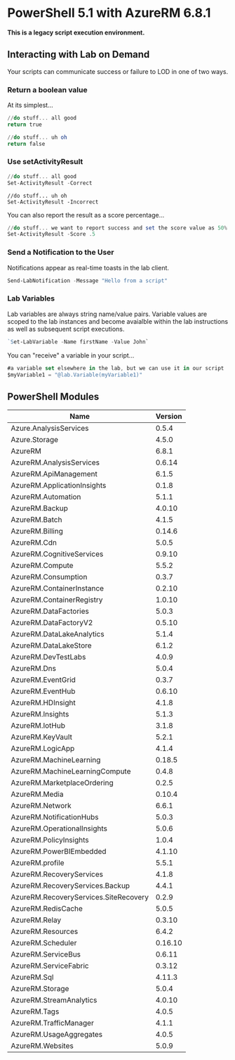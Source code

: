 # PowerShell 5.1 with AzureRM 6.8.1

**This is a legacy script execution environment.**

## Interacting with Lab on Demand

Your scripts can communicate success or failure to LOD in one of two ways.

### Return a boolean value 

At its simplest...

```PowerShell
//do stuff... all good
return true
```

```PowerShell
//do stuff... uh oh
return false
```

### Use setActivityResult

```PowerShell
//do stuff... all good
Set-ActivityResult -Correct
```

```
//do stuff... uh oh
Set-ActivityResult -Incorrect
```

You can also report the result as a score percentage...

```PowerShell
//do stuff... we want to report success and set the score value as 50%
Set-ActivityResult -Score .5
```

### Send a Notification to the User

Notifications appear as real-time toasts in the lab client.

```PowerShell
Send-LabNotification -Message "Hello from a script"
```

### Lab Variables

Lab variables are always string name/value pairs. Variable values are scoped to the lab instances and become avaialble within the lab instructions as well as subsequent script executions. 

```PowerShell
`Set-LabVariable -Name firstName -Value John`
```

You can "receive" a variable in your script...

```JavaScript
#a variable set elsewhere in the lab, but we can use it in our script
$myVariable1 = "@lab.Variable(myVariable1)"
```

## PowerShell Modules

Name                                  | Version    
----                                  | -------   
Azure.AnalysisServices                | 0.5.4      
Azure.Storage                         | 4.5.0      
AzureRM                               | 6.8.1      
AzureRM.AnalysisServices              | 0.6.14     
AzureRM.ApiManagement                 | 6.1.5      
AzureRM.ApplicationInsights           | 0.1.8      
AzureRM.Automation                    | 5.1.1      
AzureRM.Backup                        | 4.0.10     
AzureRM.Batch                         | 4.1.5      
AzureRM.Billing                       | 0.14.6     
AzureRM.Cdn                           | 5.0.5      
AzureRM.CognitiveServices             | 0.9.10     
AzureRM.Compute                       | 5.5.2      
AzureRM.Consumption                   | 0.3.7      
AzureRM.ContainerInstance             | 0.2.10     
AzureRM.ContainerRegistry             | 1.0.10     
AzureRM.DataFactories                 | 5.0.3      
AzureRM.DataFactoryV2                 | 0.5.10     
AzureRM.DataLakeAnalytics             | 5.1.4      
AzureRM.DataLakeStore                 | 6.1.2      
AzureRM.DevTestLabs                   | 4.0.9      
AzureRM.Dns                           | 5.0.4      
AzureRM.EventGrid                     | 0.3.7      
AzureRM.EventHub                      | 0.6.10     
AzureRM.HDInsight                     | 4.1.8      
AzureRM.Insights                      | 5.1.3      
AzureRM.IotHub                        | 3.1.8      
AzureRM.KeyVault                      | 5.2.1      
AzureRM.LogicApp                      | 4.1.4      
AzureRM.MachineLearning               | 0.18.5     
AzureRM.MachineLearningCompute        | 0.4.8      
AzureRM.MarketplaceOrdering           | 0.2.5      
AzureRM.Media                         | 0.10.4     
AzureRM.Network                       | 6.6.1      
AzureRM.NotificationHubs              | 5.0.3      
AzureRM.OperationalInsights           | 5.0.6      
AzureRM.PolicyInsights                | 1.0.4      
AzureRM.PowerBIEmbedded               | 4.1.10     
AzureRM.profile                       | 5.5.1      
AzureRM.RecoveryServices              | 4.1.8      
AzureRM.RecoveryServices.Backup       | 4.4.1      
AzureRM.RecoveryServices.SiteRecovery | 0.2.9      
AzureRM.RedisCache                    | 5.0.5      
AzureRM.Relay                         | 0.3.10     
AzureRM.Resources                     | 6.4.2      
AzureRM.Scheduler                     | 0.16.10    
AzureRM.ServiceBus                    | 0.6.11     
AzureRM.ServiceFabric                 | 0.3.12     
AzureRM.Sql                           | 4.11.3     
AzureRM.Storage                       | 5.0.4      
AzureRM.StreamAnalytics               | 4.0.10     
AzureRM.Tags                          | 4.0.5      
AzureRM.TrafficManager                | 4.1.1      
AzureRM.UsageAggregates               | 4.0.5      
AzureRM.Websites                      | 5.0.9      
